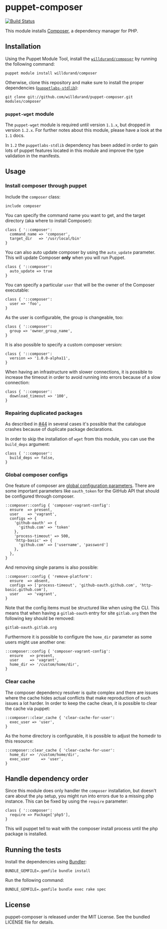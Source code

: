 puppet-composer
===============

[![Build
Status](https://secure.travis-ci.org/willdurand/puppet-composer.png)](http://travis-ci.org/willdurand/puppet-composer)

This module installs [Composer](http://getcomposer.org/), a dependency manager
for PHP.

Installation
------------

Using the Puppet Module Tool, install the
[`willdurand/composer`](http://forge.puppetlabs.com/willdurand/composer) by
running the following command:

    puppet module install willdurand/composer

Otherwise, clone this repository and make sure to install the proper
dependencies ([`puppetlabs-stdlib`](https://github.com/puppetlabs/puppetlabs-stdlib)):

    git clone git://github.com/willdurand/puppet-composer.git modules/composer

### ``puppet-wget`` module

The ``puppet-wget`` module is required until version ``1.1.x``, but dropped in version ``1.2.x``.
For further notes about this module, please have a look at the ``1.1`` docs.

In ``1.2`` the ``puppetlabs-stdlib`` dependency has been added in order to
gain lots of puppet features located in this module and improve the type
validation in the manifests.

Usage
-----

### Install composer through puppet

Include the `composer` class:

``` puppet
include composer
```

You can specify the command name you want to get, and the target directory (aka
where to install Composer):

``` puppet
class { '::composer':
  command_name => 'composer',
  target_dir   => '/usr/local/bin'
}
```

You can also auto update composer by using the `auto_update` parameter. This will
update Composer **only** when you will run Puppet.

``` puppet
class { '::composer':
  auto_update => true
}
```

You can specify a particular `user` that will be the owner of the Composer
executable:

``` puppet
class { '::composer':
  user => 'foo',
}
```

As the user is configurable, the group is changeable, too:

``` puppet
class { '::composer':
  group => 'owner_group_name',
}
```

It is also possible to specify a custom composer version:

``` puppet
class { '::composer':
  version => '1.0.0-alpha11',
}
```

When having an infrastructure with slower connections, it is possible to increase the timeout in order to
avoid running into errors because of a slow connection:

``` puppet
class { '::composer':
  download_timeout => '100',
}
```

### Repairing duplicated packages

As described in [#44](https://github.com/willdurand/puppet-composer/issues/44) in several cases it's possible that the catalogue crashes because of duplicate package declarations.

In order to skip the installation of `wget` from this module, you can use the `build_deps` argument:

``` puppet
class { '::composer':
  build_deps => false,
}
```

### Global composer configs

One feature of composer are [global configuration parameters](https://getcomposer.org/doc/06-config.md#config).
There are some important parameters like ``oauth_token`` for the GitHub API that should be configured through composer.

``` puppet
::composer::config { 'composer-vagrant-config':
  ensure  => present,
  user    => 'vagrant',
  configs => {
    'github-oauth' => {
      'github.com' => 'token'
    },
    'process-timeout' => 500,
    'http-basic' => {
      'github.com' => ['username', 'password']
    },
  },
}
```

And removing single params is also possible:

``` puppet
::composer::config { 'remove-platform':
  ensure  => absent,
  configs => ['process-timeout', 'github-oauth.github.com', 'http-basic.github.com'],
  user    => 'vagrant',
}
```

Note that the config items must be structured like when using the CLI. This means that when having a ``gitlab-oauth`` entry for site ``gitlab.org`` then the following key should be removed:

    gitlab-oauth.gitlab.org

Furthermore it is possible to configure the ``home_dir`` parameter as some users might use another one:

``` puppet
::composer::config { 'composer-vagrant-config':
  ensure   => present,
  user     => 'vagrant',
  home_dir => '/custom/home/dir',
}
```

### Clear cache

The composer dependency resolver is quite complex and there are issues where the cache hides actual conflicts that make reproduction of such issues a lot harder.
In order to keep the cache clean, it is possible to clear the cache via puppet:

``` puppet
::composer::clear_cache { 'clear-cache-for-user':
  exec_user => 'user',
}
```

As the home directory is configurable, it is possible to adjust the homedir to this resource:

``` puppet
::composer::clear_cache { 'clear-cache-for-user':
  home_dir => '/custom/home/dir',
  exec_user     => 'user',
}
```

Handle dependency order
-----------------------

Since this module does only handler the ``composer`` installation, but doesn't care about the ``php`` setup, you might run
into errors due to a missing php instance.
This can be fixed by using the ``require`` parameter:

``` puppet
class { '::composer':
  require => Package['php5'],
}
```

This will puppet tell to wait with the composer install process until the php package is installed.

Running the tests
-----------------

Install the dependencies using [Bundler](http://gembundler.com):

    BUNDLE_GEMFILE=.gemfile bundle install

Run the following command:

    BUNDLE_GEMFILE=.gemfile bundle exec rake spec


License
-------

puppet-composer is released under the MIT License. See the bundled LICENSE file
for details.
